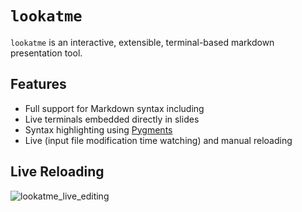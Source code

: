 # `lookatme`

`lookatme` is an interactive, extensible, terminal-based markdown presentation
tool.

## Features

* Full support for Markdown syntax including
* Live terminals embedded directly in slides
* Syntax highlighting using [Pygments](https://pygments.org/)
* Live (input file modification time watching) and manual reloading

## Live Reloading

![lookatme_live_editing](https://user-images.githubusercontent.com/5090146/69895932-b74c4700-12ed-11ea-9fca-bba68d323502.gif)
